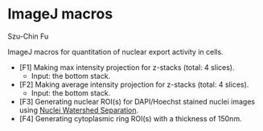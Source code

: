 ImageJ macros
====================
Szu-Chin Fu

ImageJ macros for quantitation of nuclear export activity in cells.
* [F1] Making max intensity projection for z-stacks (total: 4 slices). 
  * Input: the bottom stack.
* [F2] Making average intensity projection for z-stacks (total: 4 slices). 
  * Input: the bottom stack.
* [F3] Generating nuclear ROI(s) for DAPI/Hoechst stained nuclei images using [Nuclei Watershed Separation](http://imagej.net/Nuclei_Watershed_Separation). 
* [F4] Generating cytoplasmic ring ROI(s) with a thickness of 150nm. 
